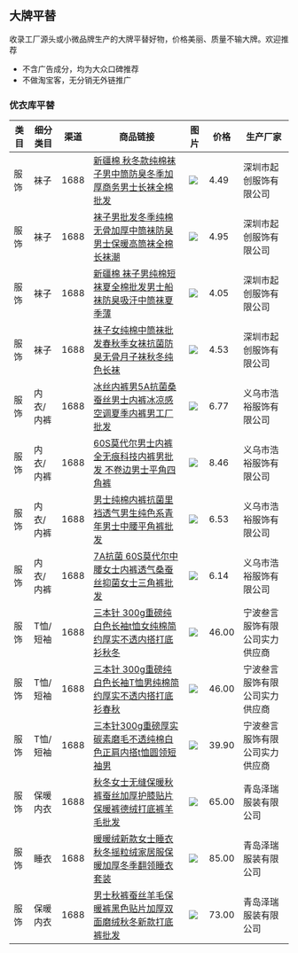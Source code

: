 ## 大牌平替
收录工厂源头或小微品牌生产的大牌平替好物，价格美丽、质量不输大牌。欢迎推荐
* 不含广告成分，均为大众口碑推荐
* 不做淘宝客，无分销无外链推广

### 优衣库平替
|类目|细分类目|渠道|商品链接|图片|价格|生产厂家|
|--|--|--|--|--|--|--|
|服饰|袜子|1688|[新疆棉 秋冬款纯棉袜子男中筒防臭冬季加厚商务男士长袜全棉批发](https://detail.1688.com/offer/635441545049.html)|![](https://cbu01.alicdn.com/img/ibank/O1CN01jHq6B51HmRVG8Lov8_!!2210232140800-0-cib.310x310.jpg)|4.49|深圳市起创服饰有限公司|
|服饰|袜子|1688|[袜子男批发冬季纯棉无骨加厚中筒袜防臭男士保暖高筒袜全棉长袜潮](https://detail.1688.com/offer/737558590589.html)|![](https://cbu01.alicdn.com/img/ibank/O1CN01FaAG301HmRjBKfRdV_!!2210232140800-0-cib.310x310.jpg)|4.95|深圳市起创服饰有限公司|
|服饰|袜子|1688|[新疆棉 袜子男纯棉短袜夏全棉批发男士船袜防臭吸汗中筒袜夏季薄](https://detail.1688.com/offer/638164157374.html)|![](https://cbu01.alicdn.com/img/ibank/O1CN01078moP1HmRcQVYMcm_!!2210232140800-0-cib.310x310.jpg)|4.05|深圳市起创服饰有限公司|
|服饰|袜子|1688|[袜子女纯棉中筒袜批发春秋季女袜抗菌防臭无骨月子袜秋冬纯色长袜](https://detail.1688.com/offer/730614546017.html)|![](https:////cbu01.alicdn.com/img/ibank/O1CN01o8geFX1HmRiPnhkkp_!!2210232140800-0-cib.310x310.jpg)|4.53|深圳市起创服饰有限公司|
|服饰|内衣/内裤|1688|[冰丝内裤男5A抗菌桑蚕丝男士内裤冰凉感空调夏季内裤男工厂批发](https://detail.1688.com/offer/710577673569.html)|![](https://cbu01.alicdn.com/img/ibank/O1CN01xBJtEL1V3vsc1Elnq_!!991692598-0-cib.310x310.jpg)|6.77|义乌市浩裕服饰有限公司|
|服饰|内衣/内裤|1688|[60S莫代尔男士内裤 全无痕科技内裤男批发 不卷边男士平角四角裤](https://detail.1688.com/offer/635531070823.html)|![](https://cbu01.alicdn.com/img/ibank/O1CN01NFyeyh1V3vkGooWAn_!!991692598-0-cib.310x310.jpg)|8.46|义乌市浩裕服饰有限公司|
|服饰|内衣/内裤|1688|[男士纯棉内裤抗菌里裆透气男生纯色系青年男士中腰平角裤批发](https://detail.1688.com/offer/735173104014.html)|![](https://cbu01.alicdn.com/img/ibank/O1CN0162J9Sp1V3vqhcP2d5_!!991692598-0-cib.310x310.jpg)|6.53|义乌市浩裕服饰有限公司|
|服饰|内衣/内裤|1688|[7A抗菌 60S莫代尔中腰女士内裤透气桑蚕丝抑菌女士三角裤批发](https://detail.1688.com/offer/744997792049.html)|![](https://cbu01.alicdn.com/img/ibank/O1CN01TaObNY1V3vs5N2fk4_!!991692598-0-cib.310x310.jpg)|6.14|义乌市浩裕服饰有限公司|
|服饰|T恤/短袖|1688|[三本针 300g重磅纯白色长袖t恤女纯棉简约厚实不透内搭打底衫秋冬](https://detail.1688.com/offer/668938925265.html)|![](https://cbu01.alicdn.com/img/ibank/O1CN01Bo8mDT1DfKz15njLN_!!2212611550243-0-cib.310x310.jpg)|46.00|宁波叁言服饰有限公司实力供应商|
|服饰|T恤/短袖|1688|[三本针 300g重磅纯白色长袖T恤男纯棉简约厚实不透内搭打底衫春秋](https://detail.1688.com/offer/655588184960.html)|![](https://cbu01.alicdn.com/img/ibank/O1CN019bDJvT1DfKyBOcY0v_!!2212611550243-0-cib.310x310.jpg)|46.00|宁波叁言服饰有限公司实力供应商|
|服饰|T恤/短袖|1688|[三本针300g重磅厚实碳素磨毛不透纯棉白色正肩内搭t恤圆领短袖男](https://detail.1688.com/offer/656806127309.html)|![](https://cbu01.alicdn.com/img/ibank/O1CN01V1FMrh1DfL41t73kq_!!2212611550243-0-cib.310x310.jpg)|39.90|宁波叁言服饰有限公司实力供应商|
|服饰|保暖内衣|1688|[秋冬女士无缝保暖秋裤蚕丝加厚护膝贴片保暖裤德绒打底裤羊毛批发](https://detail.1688.com/offer/680387326243.html)|![](https://cbu01.alicdn.com/img/ibank/O1CN01Xflm7E1JwdnpchmV2_!!3480121093-0-cib.310x310.jpg)|65.00|青岛泽瑞服装有限公司|
|服饰|睡衣|1688|[暖暖绒新款女士睡衣秋冬摇粒绒家居服保暖加厚冬季翻领睡衣套装](https://detail.1688.com/offer/741932732086.html)|![](https://cbu01.alicdn.com/img/ibank/O1CN01kUf9ob1Jwdnh2laff_!!3480121093-0-cib.310x310.jpg)|85.00|青岛泽瑞服装有限公司|
|服饰|保暖内衣|1688|[男士秋裤蚕丝羊毛保暖裤黑色贴片加厚双面磨绒秋冬新款打底裤批发](https://detail.1688.com/offer/680385998726.html)|![](https://cbu01.alicdn.com/img/ibank/O1CN01g84tR11JwdngA8ITg_!!3480121093-0-cib.310x310.jpg)|73.00|青岛泽瑞服装有限公司|
